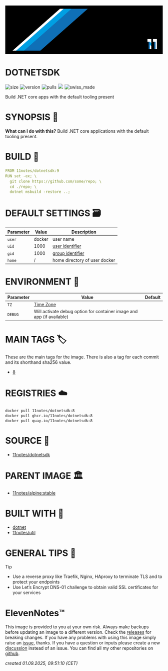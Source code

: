 ![banner](https://github.com/11notes/defaults/blob/main/static/img/banner.png?raw=true)

# DOTNETSDK
![size](https://img.shields.io/docker/image-size/11notes/dotnetsdk/8?color=0eb305)![5px](https://github.com/11notes/defaults/blob/main/static/img/transparent5x2px.png?raw=true)![version](https://img.shields.io/docker/v/11notes/dotnetsdk/8?color=eb7a09)![5px](https://github.com/11notes/defaults/blob/main/static/img/transparent5x2px.png?raw=true)![pulls](https://img.shields.io/docker/pulls/11notes/dotnetsdk?color=2b75d6)![5px](https://github.com/11notes/defaults/blob/main/static/img/transparent5x2px.png?raw=true)[<img src="https://img.shields.io/github/issues/11notes/docker-DOTNETSDK?color=7842f5">](https://github.com/11notes/docker-DOTNETSDK/issues)![5px](https://github.com/11notes/defaults/blob/main/static/img/transparent5x2px.png?raw=true)![swiss_made](https://img.shields.io/badge/Swiss_Made-FFFFFF?labelColor=FF0000&logo=data:image/svg%2bxml;base64,PHN2ZyB2ZXJzaW9uPSIxIiB3aWR0aD0iNTEyIiBoZWlnaHQ9IjUxMiIgdmlld0JveD0iMCAwIDMyIDMyIiB4bWxucz0iaHR0cDovL3d3dy53My5vcmcvMjAwMC9zdmciPgogIDxyZWN0IHdpZHRoPSIzMiIgaGVpZ2h0PSIzMiIgZmlsbD0idHJhbnNwYXJlbnQiLz4KICA8cGF0aCBkPSJtMTMgNmg2djdoN3Y2aC03djdoLTZ2LTdoLTd2LTZoN3oiIGZpbGw9IiNmZmYiLz4KPC9zdmc+)

Build .NET core apps with the default tooling present

# SYNOPSIS 📖
**What can I do with this?** Build .NET core applications with the default tooling present.

# BUILD 🚧
```yaml
FROM 11notes/dotnetsdk:9
RUN set -ex; \
  git clone https://github.com/some/repo; \
  cd ./repo; \
  dotnet msbuild -restore ..;
```

# DEFAULT SETTINGS 🗃️
| Parameter | Value | Description |
| --- | --- | --- |
| `user` | docker | user name |
| `uid` | 1000 | [user identifier](https://en.wikipedia.org/wiki/User_identifier) |
| `gid` | 1000 | [group identifier](https://en.wikipedia.org/wiki/Group_identifier) |
| `home` | / | home directory of user docker |

# ENVIRONMENT 📝
| Parameter | Value | Default |
| --- | --- | --- |
| `TZ` | [Time Zone](https://en.wikipedia.org/wiki/List_of_tz_database_time_zones) | |
| `DEBUG` | Will activate debug option for container image and app (if available) | |

# MAIN TAGS 🏷️
These are the main tags for the image. There is also a tag for each commit and its shorthand sha256 value.

* [8](https://hub.docker.com/r/11notes/dotnetsdk/tags?name=8)

# REGISTRIES ☁️
```
docker pull 11notes/dotnetsdk:8
docker pull ghcr.io/11notes/dotnetsdk:8
docker pull quay.io/11notes/dotnetsdk:8
```

# SOURCE 💾
* [11notes/dotnetsdk](https://github.com/11notes/docker-DOTNETSDK)

# PARENT IMAGE 🏛️
* [11notes/alpine:stable](https://hub.docker.com/r/11notes/alpine)

# BUILT WITH 🧰
* [dotnet](https://dotnet.microsoft.com/en-us/)
* [11notes/util](https://github.com/11notes/docker-util)

# GENERAL TIPS 📌
> [!TIP]
>* Use a reverse proxy like Traefik, Nginx, HAproxy to terminate TLS and to protect your endpoints
>* Use Let’s Encrypt DNS-01 challenge to obtain valid SSL certificates for your services

# ElevenNotes™️
This image is provided to you at your own risk. Always make backups before updating an image to a different version. Check the [releases](https://github.com/11notes/docker-dotnetsdk/releases) for breaking changes. If you have any problems with using this image simply raise an [issue](https://github.com/11notes/docker-dotnetsdk/issues), thanks. If you have a question or inputs please create a new [discussion](https://github.com/11notes/docker-dotnetsdk/discussions) instead of an issue. You can find all my other repositories on [github](https://github.com/11notes?tab=repositories).

*created 01.09.2025, 09:51:10 (CET)*